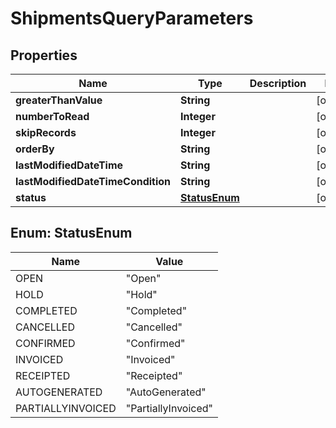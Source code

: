 
# ShipmentsQueryParameters

## Properties
Name | Type | Description | Notes
------------ | ------------- | ------------- | -------------
**greaterThanValue** | **String** |  |  [optional]
**numberToRead** | **Integer** |  |  [optional]
**skipRecords** | **Integer** |  |  [optional]
**orderBy** | **String** |  |  [optional]
**lastModifiedDateTime** | **String** |  |  [optional]
**lastModifiedDateTimeCondition** | **String** |  |  [optional]
**status** | [**StatusEnum**](#StatusEnum) |  |  [optional]


<a name="StatusEnum"></a>
## Enum: StatusEnum
Name | Value
---- | -----
OPEN | &quot;Open&quot;
HOLD | &quot;Hold&quot;
COMPLETED | &quot;Completed&quot;
CANCELLED | &quot;Cancelled&quot;
CONFIRMED | &quot;Confirmed&quot;
INVOICED | &quot;Invoiced&quot;
RECEIPTED | &quot;Receipted&quot;
AUTOGENERATED | &quot;AutoGenerated&quot;
PARTIALLYINVOICED | &quot;PartiallyInvoiced&quot;



